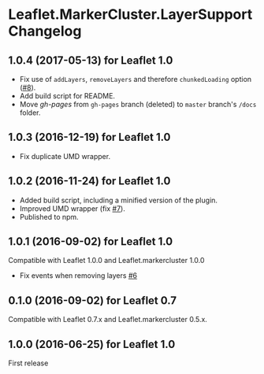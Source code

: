 # Leaflet.MarkerCluster.LayerSupport Changelog


## 1.0.4 (2017-05-13) for Leaflet 1.0

- Fix use of `addLayers`, `removeLayers` and therefore `chunkedLoading` option ([#8](https://github.com/ghybs/Leaflet.MarkerCluster.LayerSupport/issues/8)).
- Add build script for README.
- Move _gh-pages_ from `gh-pages` branch (deleted) to `master` branch's `/docs` folder.


## 1.0.3 (2016-12-19) for Leaflet 1.0

- Fix duplicate UMD wrapper.


## 1.0.2 (2016-11-24) for Leaflet 1.0

- Added build script, including a minified version of the plugin.
- Improved UMD wrapper (fix [#7](https://github.com/ghybs/Leaflet.MarkerCluster.LayerSupport/issues/7)).
- Published to npm.


## 1.0.1 (2016-09-02) for Leaflet 1.0

Compatible with Leaflet 1.0.0 and Leaflet.markercluster 1.0.0

- Fix events when removing layers [#6](https://github.com/ghybs/Leaflet.MarkerCluster.LayerSupport/issues/6)


## 0.1.0 (2016-09-02) for Leaflet 0.7

Compatible with Leaflet 0.7.x and Leaflet.markercluster 0.5.x.


## 1.0.0 (2016-06-25) for Leaflet 1.0

First release
